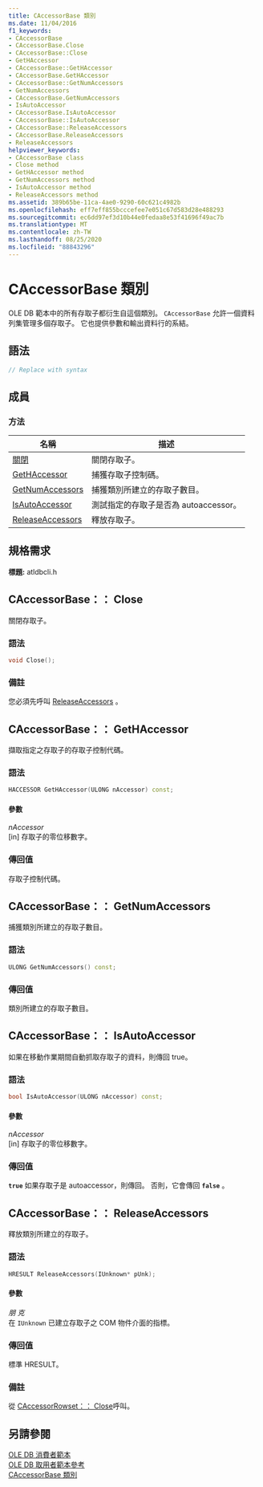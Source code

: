 ```yaml
---
title: CAccessorBase 類別
ms.date: 11/04/2016
f1_keywords:
- CAccessorBase
- CAccessorBase.Close
- CAccessorBase::Close
- GetHAccessor
- CAccessorBase::GetHAccessor
- CAccessorBase.GetHAccessor
- CAccessorBase::GetNumAccessors
- GetNumAccessors
- CAccessorBase.GetNumAccessors
- IsAutoAccessor
- CAccessorBase.IsAutoAccessor
- CAccessorBase::IsAutoAccessor
- CAccessorBase::ReleaseAccessors
- CAccessorBase.ReleaseAccessors
- ReleaseAccessors
helpviewer_keywords:
- CAccessorBase class
- Close method
- GetHAccessor method
- GetNumAccessors method
- IsAutoAccessor method
- ReleaseAccessors method
ms.assetid: 389b65be-11ca-4ae0-9290-60c621c4982b
ms.openlocfilehash: eff7eff855bcccefee7e051c67d583d28e488293
ms.sourcegitcommit: ec6dd97ef3d10b44e0fedaa8e53f41696f49ac7b
ms.translationtype: MT
ms.contentlocale: zh-TW
ms.lasthandoff: 08/25/2020
ms.locfileid: "88843296"
---
```

# <a name="caccessorbase-class"></a>CAccessorBase 類別

OLE DB 範本中的所有存取子都衍生自這個類別。 `CAccessorBase` 允許一個資料列集管理多個存取子。 它也提供參數和輸出資料行的系結。

## <a name="syntax"></a>語法

```cpp
// Replace with syntax
```

## <a name="members"></a>成員

### <a name="methods"></a>方法

| 名稱 | 描述 |
|--|--|
| [關閉](#close) | 關閉存取子。 |
| [GetHAccessor](#geth) | 捕獲存取子控制碼。 |
| [GetNumAccessors](#getnum) | 捕獲類別所建立的存取子數目。 |
| [IsAutoAccessor](#isauto) | 測試指定的存取子是否為 autoaccessor。 |
| [ReleaseAccessors](#release) | 釋放存取子。 |

## <a name="requirements"></a>規格需求

**標題:** atldbcli.h

## <a name="caccessorbaseclose"></a><a name="close"></a> CAccessorBase：： Close

關閉存取子。

### <a name="syntax"></a>語法

```cpp
void Close();
```

### <a name="remarks"></a>備註

您必須先呼叫 [ReleaseAccessors](../../data/oledb/caccessorbase-releaseaccessors.md) 。

## <a name="caccessorbasegethaccessor"></a><a name="geth"></a> CAccessorBase：： GetHAccessor

擷取指定之存取子的存取子控制代碼。

### <a name="syntax"></a>語法

```cpp
HACCESSOR GetHAccessor(ULONG nAccessor) const;
```

#### <a name="parameters"></a>參數

*nAccessor*<br/>
[in] 存取子的零位移數字。

### <a name="return-value"></a>傳回值

存取子控制代碼。

## <a name="caccessorbasegetnumaccessors"></a><a name="getnum"></a> CAccessorBase：： GetNumAccessors

捕獲類別所建立的存取子數目。

### <a name="syntax"></a>語法

```cpp
ULONG GetNumAccessors() const;
```

### <a name="return-value"></a>傳回值

類別所建立的存取子數目。

## <a name="caccessorbaseisautoaccessor"></a><a name="isauto"></a> CAccessorBase：： IsAutoAccessor

如果在移動作業期間自動抓取存取子的資料，則傳回 true。

### <a name="syntax"></a>語法

```cpp
bool IsAutoAccessor(ULONG nAccessor) const;
```

#### <a name="parameters"></a>參數

*nAccessor*<br/>
[in] 存取子的零位移數字。

### <a name="return-value"></a>傳回值

**`true`** 如果存取子是 autoaccessor，則傳回。 否則，它會傳回 **`false`** 。

## <a name="caccessorbasereleaseaccessors"></a><a name="release"></a> CAccessorBase：： ReleaseAccessors

釋放類別所建立的存取子。

### <a name="syntax"></a>語法

```cpp
HRESULT ReleaseAccessors(IUnknown* pUnk);
```

#### <a name="parameters"></a>參數

*朋 克*<br/>
在 `IUnknown` 已建立存取子之 COM 物件介面的指標。

### <a name="return-value"></a>傳回值

標準 HRESULT。

### <a name="remarks"></a>備註

從 [CAccessorRowset：： Close](../../data/oledb/caccessorrowset-close.md)呼叫。

## <a name="see-also"></a>另請參閱

[OLE DB 消費者範本](../../data/oledb/ole-db-consumer-templates-cpp.md)<br/>
[OLE DB 取用者範本參考](../../data/oledb/ole-db-consumer-templates-reference.md)<br/>
[CAccessorBase 類別](../../data/oledb/caccessorbase-class.md)
